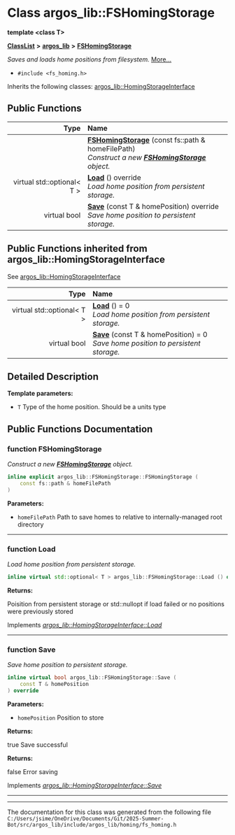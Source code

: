 

# Class argos\_lib::FSHomingStorage

**template &lt;class T&gt;**



[**ClassList**](annotated.md) **>** [**argos\_lib**](namespaceargos__lib.md) **>** [**FSHomingStorage**](classargos__lib_1_1_f_s_homing_storage.md)



_Saves and loads home positions from filesystem._ [More...](#detailed-description)

* `#include <fs_homing.h>`



Inherits the following classes: [argos\_lib::HomingStorageInterface](classargos__lib_1_1_homing_storage_interface.md)






















































## Public Functions

| Type | Name |
| ---: | :--- |
|   | [**FSHomingStorage**](#function-fshomingstorage) (const fs::path & homeFilePath) <br>_Construct a new_ [_**FSHomingStorage**_](classargos__lib_1_1_f_s_homing_storage.md) _object._ |
| virtual std::optional&lt; T &gt; | [**Load**](#function-load) () override<br>_Load home position from persistent storage._  |
| virtual bool | [**Save**](#function-save) (const T & homePosition) override<br>_Save home position to persistent storage._  |


## Public Functions inherited from argos_lib::HomingStorageInterface

See [argos\_lib::HomingStorageInterface](classargos__lib_1_1_homing_storage_interface.md)

| Type | Name |
| ---: | :--- |
| virtual std::optional&lt; T &gt; | [**Load**](classargos__lib_1_1_homing_storage_interface.md#function-load) () = 0<br>_Load home position from persistent storage._  |
| virtual bool | [**Save**](classargos__lib_1_1_homing_storage_interface.md#function-save) (const T & homePosition) = 0<br>_Save home position to persistent storage._  |






















































## Detailed Description




**Template parameters:**


* `T` Type of the home position. Should be a units type 




    
## Public Functions Documentation




### function FSHomingStorage 

_Construct a new_ [_**FSHomingStorage**_](classargos__lib_1_1_f_s_homing_storage.md) _object._
```C++
inline explicit argos_lib::FSHomingStorage::FSHomingStorage (
    const fs::path & homeFilePath
) 
```





**Parameters:**


* `homeFilePath` Path to save homes to relative to internally-managed root directory 




        

<hr>



### function Load 

_Load home position from persistent storage._ 
```C++
inline virtual std::optional< T > argos_lib::FSHomingStorage::Load () override
```





**Returns:**

Poisition from persistent storage or std::nullopt if load failed or no positions were previously stored 





        
Implements [*argos\_lib::HomingStorageInterface::Load*](classargos__lib_1_1_homing_storage_interface.md#function-load)


<hr>



### function Save 

_Save home position to persistent storage._ 
```C++
inline virtual bool argos_lib::FSHomingStorage::Save (
    const T & homePosition
) override
```





**Parameters:**


* `homePosition` Position to store 



**Returns:**

true Save successful 




**Returns:**

false Error saving 





        
Implements [*argos\_lib::HomingStorageInterface::Save*](classargos__lib_1_1_homing_storage_interface.md#function-save)


<hr>

------------------------------
The documentation for this class was generated from the following file `C:/Users/jsime/OneDrive/Documents/Git/2025-Summer-Bot/src/argos_lib/include/argos_lib/homing/fs_homing.h`

